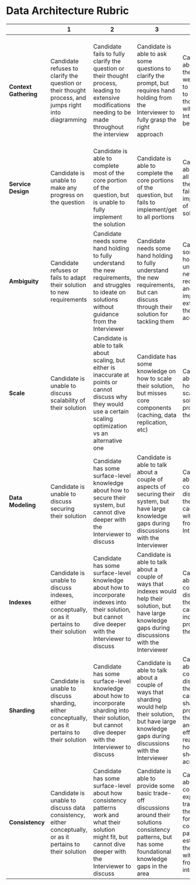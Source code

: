 # Data Architecture Rubric

|                   |         1         |         2         |         3         |         4         |         5         |
|-------------------|-------------------|-------------------|-------------------|-------------------|-------------------|
| **Context Gathering** | Candidate refuses to clarify the question or their thought process, and jumps right into diagramming | Candidate fails to fully clarify the question or their thought process, leading to extensive modifications needing to be made throughout the interview | Candidate is able to ask some questions to clarify the prompt, but requires hand holding from the Interviewer to fully grasp the right approach | Candidate is able to clarify the question well, but needs to be prompted to discuss their thought process with the Interviewer before starting | Candidate is able to proactively collaborate with the Interviewer to understand the problem and walk through their thought process before starting on their solution |
| **Service Design**    | Candidate is unable to make any progress on the question | Candidate is able to complete most of the core portion of the question, but is unable to fully implement the solution | Candidate is able to complete the core portions of the question, but fails to implement/get to all portions | Candidate is able to complete all portions of the question, but fails to reach implementation of the optimal solution | Candidate is able to complete all portions of the question in an optimal manner |
| **Ambiguity**         | Candidate refuses or fails to adapt their solution to new requirements | Candidate needs some hand holding to fully understand the new requirements, and struggles to ideate on solutions without guidance from the Interviewer | Candidate needs some hand holding to fully understand the new requirements, but can discuss through their solution for tackling them | Candidate needs some hand holding to fully understand the new requirements, and can fully implement new extensions on their solution to accommodate | Candidate is able to rapidly and collaboratively work with the Interviewer to design and implement new extensions on their solution for new requirements |
| **Scale**             | Candidate is unable to discuss scalability of their solution | Candidate is able to talk about scaling, but either is inaccurate at points or cannot discuss why they would use a certain scaling optimization vs an alternative one | Candidate has some knowledge on how to scale their solution, but misses core components (caching, data replication, etc) | Candidate is able to discuss how they can scale their solution, with prompting from the Interviewer | Candidate proactively discusses ways they can scale their solution |
| **Data Modeling**     | Candidate is unable to discuss securing their solution | Candidate has some surface-level knowledge about how to secure their system, but cannot dive deeper with the Interviewer to discuss | Candidate is able to talk about a couple of aspects of securing their system, but have large knowledge gaps during discussions with the Interviewer | Candidate is able to comprehensively discuss how their solution can be secured, with prompting from the Interviewer | Candidate is able to proactively discuss how their solution can be secured (cookie auth on endpoints, database security, network security, etc) |
| **Indexes**           | Candidate is unable to discuss indexes, either conceptually, or as it pertains to their solution | Candidate has some surface-level knowledge about how to incorporate indexes into their solution, but cannot dive deeper with the Interviewer to discuss | Candidate is able to talk about a couple of ways that indexes would help their solution, but have large knowledge gaps during discussions with the Interviewer | Candidate is able to comprehensively discuss how their solution can benefit from indexes, with prompting from the Interviewer | Candidate is able to proactively discuss how their solution’s data can be indexed, the benefits of doing so, and the tradeoffs of creating some indexes vs others |
| **Sharding**          | Candidate is unable to discuss sharding, either conceptually, or as it pertains to their solution | Candidate has some surface-level knowledge about how to incorporate sharding into their solution, but cannot dive deeper with the Interviewer to discuss | Candidate is able to talk about a couple of ways that sharding would help their solution, but have large knowledge gaps during discussions with the Interviewer | Candidate is able to comprehensively discuss how their solution can benefit from sharding, with prompting from the Interviewer, and can effectively reason around how the data should be split across shards | Candidate is able to proactively discuss how their solution’s data can be sharded, the benefits gained from sharding the data |
| **Consistency**       | Candidate is unable to discuss data consistency, either conceptually, or as it pertains to their solution | Candidate has some surface-level about how consistency patterns work and what their solution might fit, but cannot dive deeper with the Interviewer to discuss | Candidate is able to provide some basic trade-off discussions around their solutions consistency patterns, but has some foundational knowledge gaps in the area | Candidate is able to comprehensively explain the tradeoffs and their reasoning for the consistency pattern they’ve established in their solution, with prompting from the interviewer | Candidate is able to proactively speak on the consistency of their design, and is able to reason through why their consistency model fits the intended solution |
